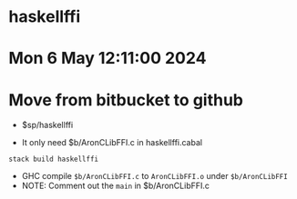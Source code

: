# haskellffi
# Mon  6 May 12:11:00 2024
# Move from bitbucket to github

* $sp/haskellffi 

* It only need $b/AronCLibFFI.c in haskellffi.cabal

```
stack build haskellffi
```

* GHC compile `$b/AronCLibFFI.c` to `AronCLibFFI.o` under `$b/AronCLibFFI`
* NOTE: Comment out the `main` in $b/AronCLibFFI.c

